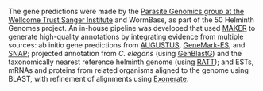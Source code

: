 [//]: # (Created by ./bin/manage_files.pl from ./species/Schistocephalus_solidus/PRJEB527/Schistocephalus_solidus_PRJEB527.annotation.html on Thu Jun 11 13:45:33 2020)
The gene predictions were made by the [Parasite Genomics group at the Wellcome Trust Sanger Institute](http://www.sanger.ac.uk/research/projects/parasitegenomics/) and WormBase, as part of the 50 Helminth Genomes project. An in-house pipeline was developed that used [MAKER](http://europepmc.org/abstract/MED/22192575) to generate high-quality annotations by integrating evidence from multiple sources: ab initio gene predictions from [AUGUSTUS](http://europepmc.org/abstract/MED/16845043), [GeneMark-ES](http://europepmc.org/abstract/MED/18757608), and [SNAP](http://europepmc.org/abstract/MED/15144565); projected annotation from _C. elegans_ (using [GenBlastG](http://europepmc.org/abstract/MED/21653517)) and the taxonomically nearest reference helminth genome (using [RATT](http://europepmc.org/abstract/MED/21306991)); and ESTs, mRNAs and proteins from related organisms aligned to the genome using BLAST, with refinement of alignments using [Exonerate](http://europepmc.org/abstract/MED/15713233).
